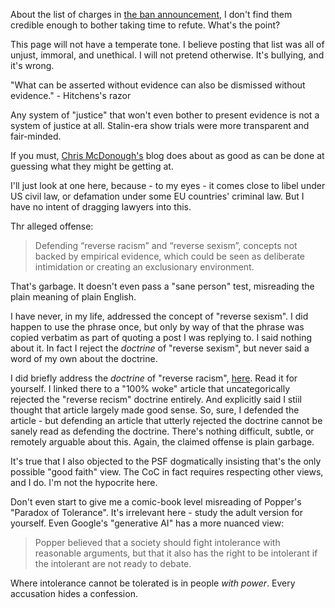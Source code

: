 About the list of charges in [the ban announcement](https://discuss.python.org/t/three-month-suspension-for-a-core-developer/60250), I don't find them credible enough to bother taking time to refute. What's the point?

This page will not have a temperate tone. I believe posting that list was all of unjust, immoral, and unethical. I will not pretend otherwise. It's bullying, and it's wrong.

"What can be asserted without evidence can also be dismissed without evidence." - Hitchens's razor

Any system of "justice" that won't even bother to present evidence is not a system of justice at all. Stalin-era show trials were more transparent and fair-minded.

If you must, [Chris McDonough's](https://chrismcdonough.substack.com/p/the-shameful-defenestration-of-tim) blog does about as good as can be done at guessing what they might be getting at.

I'll just look at one here, because - to my eyes - it comes close to libel under US civil law, or defamation under some EU countries' criminal law. But I have no intent of dragging lawyers into this.

Thr alleged offense:

> Defending “reverse racism” and “reverse sexism”, concepts not backed by empirical evidence, which could be seen as deliberate intimidation or creating an exclusionary environment.

That's garbage. It doesn't even pass a "sane person" test, misreading the plain meaning of plain English.

I have never, in my life, addressed the concept of "reverse sexism". I did happen to use the phrase once, but only by way of that the phrase was copied verbatim as part of quoting a post I was replying to. I said nothing about it. In fact I reject the _doctrine_ of "reverse sexism", but never said a word of my own about the doctrine.

I did briefly address the _doctrine_ of "reverse racism", [here](https://discuss.python.org/t/im-leaving-too/58408/10). Read it for yourself. I linked there to a "100% woke" article that uncategorically rejected the "reverse recism" doctrine entirely. And explicitly said I stiil thought that article largely made good sense. So, sure, I defended the article - but defending an article that utterly rejected the doctrine cannot be sanely read as defending the doctrine. There's nothing difficult, subtle, or remotely arguable about this. Again, the claimed offense is plain garbage.

It's true that I also objected to the PSF dogmatically insisting that's the only possible "good faith" view. The CoC in fact requires respecting other views, and I do. I'm not the hypocrite here.

Don't even start to give me a comic-book level misreading of Popper's "Paradox of Tolerance". It's irrelevant here - study the adult version for yourself. Even Google's "generative AI" has a more nuanced view:

> Popper believed that a society should fight intolerance with reasonable arguments, but that it also has the right to be intolerant if the intolerant are not ready to debate. 

Where intolerance cannot be tolerated is in people _with power_. Every accusation hides a confession.

